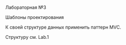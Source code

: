 Лабораторная №3

Шаблоны проектирования


К своей структуре данных применить паттерн MVC.

Структуру см. Lab.1
